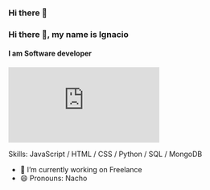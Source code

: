 ### Hi there 👋

### Hi there 👋, my name is Ignacio
#### I am Software developer
![I am Software developer](https://www.xtrafondos.com/wallpaper/3840x2160/6450-groot-bebe-escuchando-musica.html)


Skills: JavaScript  / HTML / CSS / Python / SQL / MongoDB

- 🔭 I’m currently working on Freelance  
- 😄 Pronouns: Nacho 





